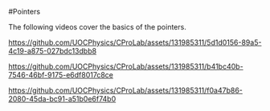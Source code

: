 #Pointers

The following videos cover the basics of the pointers.

https://github.com/UOCPhysics/CProLab/assets/131985311/5d1d0156-89a5-4c19-a875-027bdc13dbb8



https://github.com/UOCPhysics/CProLab/assets/131985311/b41bc40b-7546-46bf-9175-e6df8017c8ce



https://github.com/UOCPhysics/CProLab/assets/131985311/f0a47b86-2080-45da-bc91-a51b0e6f74b0

